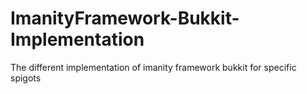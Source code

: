 # ImanityFramework-Bukkit-Implementation
The different implementation of imanity framework bukkit for specific spigots
